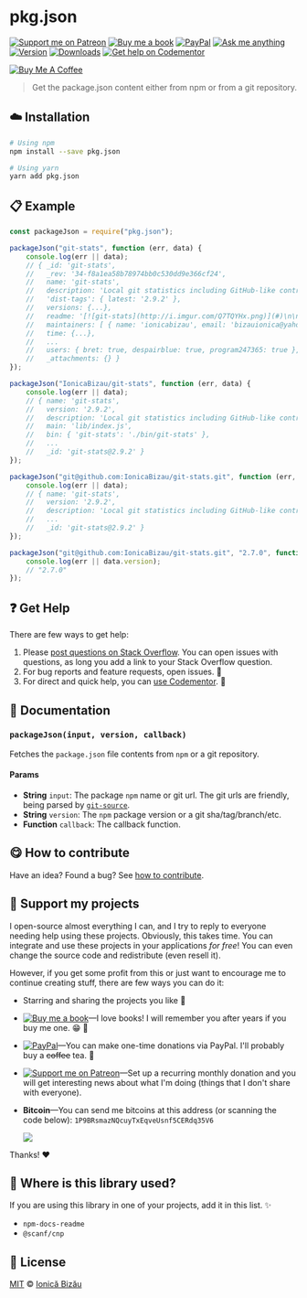 <!-- Please do not edit this file. Edit the `blah` field in the `package.json` instead. If in doubt, open an issue. -->


















# pkg.json

 [![Support me on Patreon][badge_patreon]][patreon] [![Buy me a book][badge_amazon]][amazon] [![PayPal][badge_paypal_donate]][paypal-donations] [![Ask me anything](https://img.shields.io/badge/ask%20me-anything-1abc9c.svg)](https://github.com/IonicaBizau/ama) [![Version](https://img.shields.io/npm/v/pkg.json.svg)](https://www.npmjs.com/package/pkg.json) [![Downloads](https://img.shields.io/npm/dt/pkg.json.svg)](https://www.npmjs.com/package/pkg.json) [![Get help on Codementor](https://cdn.codementor.io/badges/get_help_github.svg)](https://www.codementor.io/johnnyb?utm_source=github&utm_medium=button&utm_term=johnnyb&utm_campaign=github)

<a href="https://www.buymeacoffee.com/H96WwChMy" target="_blank"><img src="https://www.buymeacoffee.com/assets/img/custom_images/yellow_img.png" alt="Buy Me A Coffee"></a>







> Get the package.json content either from npm or from a git repository.

















## :cloud: Installation

```sh
# Using npm
npm install --save pkg.json

# Using yarn
yarn add pkg.json
```













## :clipboard: Example



```js
const packageJson = require("pkg.json");

packageJson("git-stats", function (err, data) {
    console.log(err || data);
    // { _id: 'git-stats',
    //   _rev: '34-f8a1ea58b78974bb0c530dd9e366cf24',
    //   name: 'git-stats',
    //   description: 'Local git statistics including GitHub-like contributions calendars.',
    //   'dist-tags': { latest: '2.9.2' },
    //   versions: {...},
    //   readme: '[![git-stats](http://i.imgur.com/Q7TQYHx.png)](#)\n\n# `$ git-stats` [![PayPal](https://img.shields.io/badge/%24-paypal-f39c12.svg)][paypal-donations] [![Version](https://img.shields.io/npm/v/git-stats.svg)](https://www.npmjs.com/package/git-stats) [![Downloads](https://img.shields.io/npm/dt/git-stats.svg)](https://www.npmjs.com/package/git-stats) [![Get help on Codementor](https://cdn.codementor.io/badges/get_help_github.svg)](https://www.codementor.io/johnnyb?utm_source=github&utm_medium=button&utm_term=johnnyb&utm_campaign=github)\n\n> Local git statistics including GitHub-like contributions calendars.\n\nI\'d be curious to see your calendar with all your commits. Ping me on Twitter ([**@IonicaBizau**](https://twitter.com/IonicaBizau)). :smile: Until then, here\'s my calendar:\n\n![](http://i.imgur.com/PpM0i3v.png)\n\n## Contents\n\n - [Installation](#installation)\n - [Usage](#usage)\n    \n     - [Importing and deleting commits](#importing-and-deleting-commits)\n     - [Importing all the commits from GitHub and BitBucket](#importing-all-the-commits-from-github-and-bitbucket)\n     - [What about the GitHub Contributions calendar?](#what-about-the-github-contributions-calendar)\n    \n - [Documentation](#documentation)\n - [How to contribute](#how-to-contribute)\n\n## Installation\n\nYou can install the package globally and use it as command line tool:\n\n```sh\n# Install the package globally\nnpm i -g git-stats\n# Initialize git hooks\n# This is for tracking the new commits\ncurl -s https://raw.githubusercontent.com/IonicaBizau/git-stats/master/scripts/init-git-post-commit | bash\n```\n\nThen, run `git-stats --help` and see what the CLI tool can do.\n\n```sh\n$ git-stats --help\nUsage: git-stats [options]\n\nOptions:\n  -s, --since <date>     Optional start date.                             \n  -u, --until <date>     Optional end date.                               \n  -n, --no-ansi          Forces the tool not to use ANSI styles.          \n  -l, --light            Enables the light theme.                         \n  -a, --authors          Shows a pie chart with the author related        \n                         contributions in the current repository.         \n  -g, --global-activity  Shows global activity calendar in the current    \n                         repository.                                      \n  -d, --data <path>      Sets a custom data store file.                   \n  -f, --first-day <day>  Sets the first day of the week.                  \n  --record <data>        Records a new commit. Don\'t use this unless you  \n                         are a mad scientist. If you are a developer, just\n                         use this option as part of the module.           \n  -r, --raw              Outputs a dump of the raw JSON data.             \n  -h, --help             Displays this help.                              \n  -v, --version          Displays version information.                    \n\nExamples:\n  git-stats # Default behavior (stats in the last year)\n  git-stats -l # Light mode\n  git-stats -s \'1 January 2012\' # All the commits from 1 January 2012 to now\n  git-stats -s \'1 January 2012\' -u \'31 December 2012\' # All the commits from 2012\n\nYour commit history is kept in ~/.git-stats by default. You can create ~/.git-stats-config.json to specify different defaults.\n\nDocumentation can be found at https://github.com/IonicaBizau/git-stats\n```\n\n## Usage\n### Importing and deleting commits\n\nI know it\'s not nice to start your git commit calendar from scratch. That\'s why I created [`git-stats-importer`](https://github.com/IonicaBizau/git-stats-importer)–a tool which imports or deletes the commits from selected repositories.\n\nCheck it out here: https://github.com/IonicaBizau/git-stats-importer\n\nThe usage is simple:\n\n```sh\n# Install the importer tool\n$ npm install -g git-stats-importer\n\n# Go to the repository you want to import\n$ cd path/to/my-repository\n\n# Import the commits\n$ git-stats-importer\n\n# ...or delete them if that\'s a dummy repository\n$ git-stats-importer --delete\n```\n### Importing all the commits from GitHub and BitBucket\n\nYes, that\'s also possible. I [built a tool which downloads and then imports all the commits you have pushed to GitHub and BitBucket](https://github.com/IonicaBizau/repository-downloader)!\n\n```sh\n# Download the repository downloader\n$ git clone https://github.com/IonicaBizau/repository-downloader.git\n\n# Go to repository downloader\n$ cd repository-downloader\n\n# Install the dependencies\n$ npm install\n\n# Start downloading and importing\n$ ./start\n```\n### What about the GitHub Contributions calendar?\n\nIf you want to visualize the calendars that appear on GitHub profiles, you can do that using [`ghcal`](https://github.com/IonicaBizau/ghcal).\n\n```sh\n# Install ghcal\n$ npm install -g ghcal\n\n# Check out @alysonla\'s contributions\n$ ghcal -u alysonla\n```\n\nFor more detailed documentation, check out the repository: https://github.com/IonicaBizau/ghcal.\n\nIf want to get even more GitHub stats in your terminal, you may want to try [`github-stats`](https://github.com/IonicaBizau/github-stats)--this is like `git-stats` but with data taken from GitHub.\n\n## Using the configuration file\n\nYou can tweak the git-stats behavior using a configuration file in your home directory: `~/.git-stats-config.js`.\n\nThis file should export an object, like below (defaults are listed):\n\n```js\nmodule.exports = {\n    // "DARK", "LIGHT" or an object interpreted by IonicaBizau/node-git-stats-colors\n    "theme": "DARK"\n\n    // The file where the commit hashes will be stored\n  , "path": "~/.git-stats"\n\n    // First day of the week\n  , first_day: "Sun"\n\n    // This defaults to *one year ago*\n    // It can be any parsable date\n  , since: undefined\n\n    // This defaults to *now*\n    // It can be any parsable date\n  , until: undefined\n\n    // Don\'t show authors by default\n    // If true, this will enable the authors pie\n  , authors: false\n\n    // No global activity by default\n    // If true, this will enable the global activity calendar in the current project\n  , global_activity: false\n};\n```\n\nSince it\'s a js file, you can `require` any other modules there.\n\n## Cross-platform compatibility\n\n`git-stats` is working fine in terminal emulators supporting ANSI styles. It should work fine on Linux and OS X.\n\nIf you run `git-stats` to display graph on Windows, please use a terminal that can properly display ANSI colors.\n\nCygwin Terminal is known to work, while Windows Command Prompt and Git Bash do not. Improvements are more than welcome! :dizzy:\n\n## Example\n\nHere is an example how to use this package as library. To install it locally, as library, you can do that using `npm`:\n\n```sh\n$ npm i --save git-stats\n```\n\n```js\n// Dependencies\nvar GitStats = require("git-stats");\n\n// Create the GitStats instance\nvar g1 = new GitStats();\n\n// Display the ansi calendar\ng1.ansiCalendar({\n    theme: "DARK"\n}, function (err, data) {\n    console.log(err || data);\n});\n```\n\n## Documentation\n\nFor full API reference, see the [DOCUMENTATION.md][docs] file.\n\n## Press Highlights\n\n - [*A GitHub-like contributions calendar, but locally, with all your git commits*, The Changelog](https://changelog.com/github-like-contributions-calendar-locally-git-commits/)\n\n## How to contribute\nHave an idea? Found a bug? See [how to contribute][contributing].\n\n## Where is this library used?\nIf you are using this library in one of your projects, add it in this list. :sparkles:\n\n - [`git-stats-importer`](https://github.com/IonicaBizau/git-stats-importer)\n\n## License\n\n[MIT][license] © [Ionică Bizău][website]\n\n[paypal-donations]: https://www.paypal.com/cgi-bin/webscr?cmd=_s-xclick&hosted_button_id=RVXDDLKKLQRJW\n[donate-now]: http://i.imgur.com/6cMbHOC.png\n\n[license]: http://showalicense.com/?fullname=Ionic%C4%83%20Biz%C4%83u%20%3Cbizauionica%40gmail.com%3E%20(http%3A%2F%2Fionicabizau.net)&year=2015#license-mit\n[website]: http://ionicabizau.net\n[contributing]: /CONTRIBUTING.md\n[docs]: /DOCUMENTATION.md',
    //   maintainers: [ { name: 'ionicabizau', email: 'bizauionica@yahoo.com' } ],
    //   time: {...},
    //   ...
    //   users: { bret: true, despairblue: true, program247365: true },
    //   _attachments: {} }
});

packageJson("IonicaBizau/git-stats", function (err, data) {
    console.log(err || data);
    // { name: 'git-stats',
    //   version: '2.9.2',
    //   description: 'Local git statistics including GitHub-like contributions calendars.',
    //   main: 'lib/index.js',
    //   bin: { 'git-stats': './bin/git-stats' },
    //   ...
    //   _id: 'git-stats@2.9.2' }
});

packageJson("git@github.com:IonicaBizau/git-stats.git", function (err, data) {
    console.log(err || data);
    // { name: 'git-stats',
    //   version: '2.9.2',
    //   description: 'Local git statistics including GitHub-like contributions calendars.',
    //   ...
    //   _id: 'git-stats@2.9.2' }
});

packageJson("git@github.com:IonicaBizau/git-stats.git", "2.7.0", function (err, data) {
    console.log(err || data.version);
    // "2.7.0"
});
```











## :question: Get Help

There are few ways to get help:



 1. Please [post questions on Stack Overflow](https://stackoverflow.com/questions/ask). You can open issues with questions, as long you add a link to your Stack Overflow question.
 2. For bug reports and feature requests, open issues. :bug:
 3. For direct and quick help, you can [use Codementor](https://www.codementor.io/johnnyb). :rocket:





## :memo: Documentation


### `packageJson(input, version, callback)`
Fetches the `package.json` file contents from `npm` or a git repository.

#### Params

- **String** `input`: The package `npm` name or git url. The git urls are friendly, being parsed by [`git-source`](https://github.com/IonicaBizau/git-source).
- **String** `version`: The `npm` package version or a git sha/tag/branch/etc.
- **Function** `callback`: The callback function.














## :yum: How to contribute
Have an idea? Found a bug? See [how to contribute][contributing].


## :sparkling_heart: Support my projects
I open-source almost everything I can, and I try to reply to everyone needing help using these projects. Obviously,
this takes time. You can integrate and use these projects in your applications *for free*! You can even change the source code and redistribute (even resell it).

However, if you get some profit from this or just want to encourage me to continue creating stuff, there are few ways you can do it:


 - Starring and sharing the projects you like :rocket:
 - [![Buy me a book][badge_amazon]][amazon]—I love books! I will remember you after years if you buy me one. :grin: :book:
 - [![PayPal][badge_paypal]][paypal-donations]—You can make one-time donations via PayPal. I'll probably buy a ~~coffee~~ tea. :tea:
 - [![Support me on Patreon][badge_patreon]][patreon]—Set up a recurring monthly donation and you will get interesting news about what I'm doing (things that I don't share with everyone).
 - **Bitcoin**—You can send me bitcoins at this address (or scanning the code below): `1P9BRsmazNQcuyTxEqveUsnf5CERdq35V6`

    ![](https://i.imgur.com/z6OQI95.png)


Thanks! :heart:
















## :dizzy: Where is this library used?
If you are using this library in one of your projects, add it in this list. :sparkles:

 - `npm-docs-readme`
 - `@scanf/cnp`











## :scroll: License

[MIT][license] © [Ionică Bizău][website]






[license]: /LICENSE
[website]: https://ionicabizau.net
[contributing]: /CONTRIBUTING.md
[docs]: /DOCUMENTATION.md
[badge_patreon]: https://ionicabizau.github.io/badges/patreon.svg
[badge_amazon]: https://ionicabizau.github.io/badges/amazon.svg
[badge_paypal]: https://ionicabizau.github.io/badges/paypal.svg
[badge_paypal_donate]: https://ionicabizau.github.io/badges/paypal_donate.svg
[patreon]: https://www.patreon.com/ionicabizau
[amazon]: http://amzn.eu/hRo9sIZ
[paypal-donations]: https://www.paypal.com/cgi-bin/webscr?cmd=_s-xclick&hosted_button_id=RVXDDLKKLQRJW
